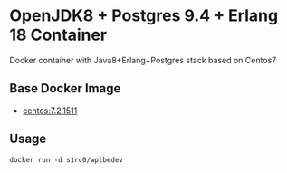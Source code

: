 # OpenJDK8 + Postgres 9.4 + Erlang 18 Container

Docker container with Java8+Erlang+Postgres stack based on Centos7

## Base Docker Image

* [centos:7.2.1511](https://hub.docker.com/_/centos/)

## Usage

`docker run -d s1rc0/wplbedev`
